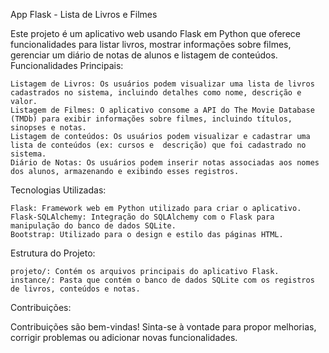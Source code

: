 App Flask - Lista de Livros e Filmes

Este projeto é um aplicativo web usando Flask em Python que oferece funcionalidades para listar livros, mostrar informações sobre filmes, gerenciar um diário de notas de alunos e listagem de conteúdos.
Funcionalidades Principais:

    Listagem de Livros: Os usuários podem visualizar uma lista de livros cadastrados no sistema, incluindo detalhes como nome, descrição e valor.
    Listagem de Filmes: O aplicativo consome a API do The Movie Database (TMDb) para exibir informações sobre filmes, incluindo títulos, sinopses e notas.
    Listagem de conteúdos: Os usuários podem visualizar e cadastrar uma lista de conteúdos (ex: cursos e  descrição) que foi cadastrado no sistema.
    Diário de Notas: Os usuários podem inserir notas associadas aos nomes dos alunos, armazenando e exibindo esses registros.

Tecnologias Utilizadas:

    Flask: Framework web em Python utilizado para criar o aplicativo.
    Flask-SQLAlchemy: Integração do SQLAlchemy com o Flask para manipulação do banco de dados SQLite.
    Bootstrap: Utilizado para o design e estilo das páginas HTML.

Estrutura do Projeto:

    projeto/: Contém os arquivos principais do aplicativo Flask.
    instance/: Pasta que contém o banco de dados SQLite com os registros de livros, conteúdos e notas.

Contribuições:

Contribuições são bem-vindas! Sinta-se à vontade para propor melhorias, corrigir problemas ou adicionar novas funcionalidades.
